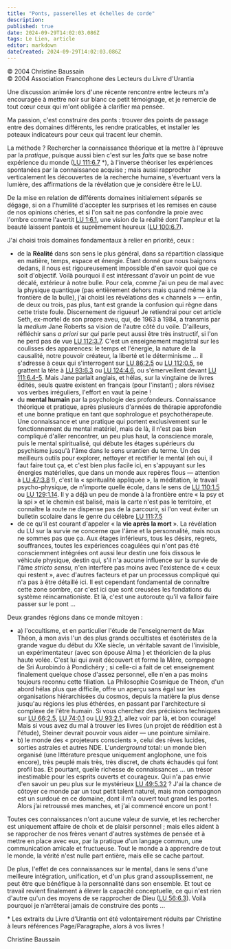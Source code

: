 ```yaml
---
title: "Ponts, passerelles et échelles de corde"
description: 
published: true
date: 2024-09-29T14:02:03.086Z
tags: Le Lien, article
editor: markdown
dateCreated: 2024-09-29T14:02:03.086Z
---
```


<p class="v-card v-sheet theme--light grey lighten-3 px-2">© 2004 Christine Baussain<br>© 2004 Association Francophone des Lecteurs du Livre d'Urantia</p>

Une discussion animée lors d'une récente rencontre entre lecteurs m'a encouragée à mettre noir sur blanc ce petit témoignage, et je remercie de tout cœur ceux qui m'ont obligée à clarifier ma pensée.

Ma passion, c'est construire des ponts : trouver des points de passage entre des domaines différents, les rendre praticables, et installer les poteaux indicateurs pour ceux qui tracent leur chemin.

La méthode ? Rechercher la connaissance théorique et la mettre à l'épreuve par la _pratique_, puisque aussi bien c'est sur les _faits_ que se base notre expérience du monde ([LU 111:6.7](/fr/The_Urantia_Book/111#p6_7) \*), à l'inverse théoriser les expériences spontanées par la connaissance acquise ; mais aussi rapprocher verticalement les découvertes de la recherche humaine, s'évertuant vers la lumière, des affirmations de la révélation que je considère être le LU.

De la mise en relation de différents domaines initialement séparés se dégage, si on a l'humilité d'accepter les surprises et les remises en cause de nos opinions chéries, et si l'on sait ne pas confondre la proie avec l'ombre comme l'avertit [LU 1:6.1](/fr/The_Urantia_Book/1#p6_1), une vision de la réalité dont l'ampleur et la beauté laissent pantois et suprêmement heureux ([LU 100:6.7](/fr/The_Urantia_Book/100#p6_7)).

J'ai choisi trois domaines fondamentaux à relier en priorité, ceux :
- de la **Réalité** dans son sens le plus général, dans sa répartition classique en matière, temps, espace et énergie. Étant donné que nous baignons dedans, il nous est rigoureusement impossible d'en savoir quoi que ce soit d'objectif. Voilà pourquoi il est intéressant d'avoir un point de vue décalé, extérieur à notre bulle. Pour cela, comme j'ai un peu de mal avec la physique quantique (pas entièrement dehors mais quand même à la frontière de la bulle), j'ai choisi les révélations des « channels » — enfin, de deux ou trois, pas plus, tant est grande la confusion qui règne dans cette triste foule. Discernement de rigueur! Je retiendrai pour cet article Seth, ex-mortel de son propre aveu, qui, de 1963 à 1984, a transmis par la _medium_ Jane Roberts sa vision de l'autre côté du voile. D'ailleurs, réfléchir sans _a priori_ sur _qui_ parle peut aussi être très instructif, si l'on ne perd pas de vue [LU 112:3.7](/fr/The_Urantia_Book/112#p3_7). C'est un enseignement magistral sur les coulisses des apparences: le temps et l'énergie, la nature de la causalité, notre pouvoir créateur, la liberté et le déterminisme ... il s'adresse à ceux qui s'interrogent sur [LU 86:2.5](/fr/The_Urantia_Book/86#p2_5) ou [LU 112:0.5](/fr/The_Urantia_Book/112#p0_5), se grattent la tête à [LU 93:6.3](/fr/The_Urantia_Book/93#p6_3) ou [LU 124:4.6](/fr/The_Urantia_Book/124#p4_6), ou s'émerveillent devant [LU 111:6.4-5](/fr/The_Urantia_Book/111#p6_4). Mais Jane parlait anglais, et hélas, sur la vingtaine de livres édités, seuls quatre existent en français (pour l'instant) ; alors révisez vos verbes irréguliers, l'effort en vaut la peine !
- du **mental humain** par la psychologie des profondeurs. Connaissance théorique et pratique, après plusieurs d'années de thérapie approfondie et une bonne pratique en tant que sophrologue et psychothérapeute. Une connaissance et une pratique qui portent exclusivement sur le fonctionnement du mental matériel, mais de là, il n'est pas bien compliqué d'aller rencontrer, un peu plus haut, la conscience morale, puis le mental spiritualisé, qui débute les étages supérieurs du psychisme jusqu'à l'âme dans le sens urantien du terme. Un des meilleurs outils pour explorer, nettoyer et rectifier le mental (eh oui, il faut faire tout ça, et c'est bien plus facile ici, en s'appuyant sur les énergies matérielles, que dans un monde aux repères flous — attention à [LU 47:3.8](/fr/The_Urantia_Book/47#p3_8) !), c'est la « spiritualité appliquée », la méditation, le travail psycho-physique, de n'importe quelle école, dans le sens de [LU 110:1.5](/fr/The_Urantia_Book/110#p1_5) ou [LU 129:1.14](/fr/The_Urantia_Book/129#p1_14). Il y a déjà un peu de monde à la frontière entre « la psy et la spi » et le chemin est balisé, mais la carte n'est pas le territoire, et connaître la route ne dispense pas de la parcourir, si l'on veut éviter un bulletin scolaire dans le genre du célèbre [LU 111:7.5](/fr/The_Urantia_Book/111#p7_5)
- de ce qu'il est courant d'appeler « la **vie après la mort** ». La révélation du LU sur la survie ne concerne que l'âme et la personnalité, mais nous ne sommes pas que ça. Aux étages inférieurs, tous les désirs, regrets, souffrances, toutes les expériences coagulées qui n'ont pas été consciemment intégrées ont aussi leur destin une fois dissous le véhicule physique, destin qui, s'il n'a aucune influence sur la survie de l'âme _stricto sensu_, n'en interfère pas moins avec l'existence de « ceux qui restent », avec d'autres facteurs et par un processus compliqué qui n'a pas à être détaillé ici. Il est cependant fondamental de connaître cette zone sombre, car c'est ici que sont creusées les fondations du système réincarnationiste. Et là, c'est une autoroute qu'il va falloir faire passer sur le pont ...

Deux grandes régions dans ce monde mitoyen :
- a) l'occultisme, et en particulier l'étude de l'enseignement de Max Théon, à mon avis l'un des plus grands occultistes et ésotéristes de la grande vague du début du XXe siècle, un véritable savant de l'invisible, un expérimentateur (avec son épouse Alma ) et théoricien de la plus haute volée. C'est lui qui avait découvert et formé la Mère, compagne de Sri Aurobindo à Pondichéry ; si celle-ci a fait de cet enseignement finalement quelque chose d'assez personnel, elle n'en a pas moins toujours reconnu cette filiation. La Philosophie Cosmique de Théon, d'un abord hélas plus que difficile, offre un aperçu sans égal sur les organisations hiérarchisées du cosmos, depuis la matière la plus dense jusqu'au régions les plus éthérées, en passant par l'architecture si complexe de l'être humain. Si vous cherchez des précisions techniques sur [LU 66:2.5](/fr/The_Urantia_Book/66#p2_5), [LU 74:0.1](/fr/The_Urantia_Book/74#p0_1) ou [LU 93:2.1](/fr/The_Urantia_Book/93#p2_1), allez voir par là, et bon courage! Mais si vous avez du mal à trouver les livres (un projet de réédition est à l'étude), Steiner devrait pouvoir vous aider — une pointure similaire.
- b) le monde des « projeteurs conscients », celui des rêves lucides, sorties astrales et autres NDE. L'_underground_ total: un monde bien organisé (une littérature presque uniquement anglophone, une fois encore), très peuplé mais très, très discret, de chats échaudés qui font profil bas. Et pourtant, quelle richesse de connaissances ... un trésor inestimable pour les esprits ouverts et courageux. Qui n'a pas envie d'en savoir un peu plus sur le mystérieux [LU 49:5.32](/fr/The_Urantia_Book/49#p5_32) ? J'ai la chance de côtoyer ce monde par un tout petit talent naturel, mais mon compagnon est un surdoué en ce domaine, dont il m'a ouvert tout grand les portes. Alors j’ai retroussé mes manches, et j'ai commencé encore un pont !

Toutes ces connaissances n'ont aucune valeur de survie, et les rechercher est uniquement affaire de choix et de plaisir personnel ; mais elles aident à se rapprocher de nos frères venant d'autres systèmes de pensée et à mettre en place avec eux, par la pratique d'un langage commun, une communication amicale et fructueuse. Tout le monde a à apprendre de tout le monde, la vérité n'est nulle part entière, mais elle se cache partout.

De plus, l'effet de ces connaissances sur le mental, dans le sens d'une meilleure intégration, unification, et d'un plus grand assouplissement, ne peut être que bénéfique à la personnalité dans son ensemble. Et tout ce travail revient finalement à élever la capacité conceptuelle, ce qui n'est rien d'autre qu'un des moyens de se rapprocher de Dieu ([LU 56:6.3](/fr/The_Urantia_Book/56#p6_3)). Voilà pourquoi je n’arrêterai jamais de construire des ponts ...

\* Les extraits du Livre d’Urantia ont été volontairement réduits par Christine à leurs références Page/Paragraphe, alors à vos livres !

Christine Baussain